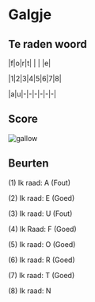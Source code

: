 # Galgje

## Te raden woord

|f|o|r|t| | | |e|

|1|2|3|4|5|6|7|8|

|a|u|-|-|-|-|-|-|



## Score
![gallow](./images/3.png)

## Beurten
(1) Ik raad: A (Fout)

(2) Ik raad: E (Goed)

(3) Ik raad: U (Fout)

(4) Ik Raad: F (Goed)

(5) Ik raad: O (Goed)

(6) Ik raad: R (Goed)

(7) Ik raad: T (Goed)

(8) Ik raad: N
